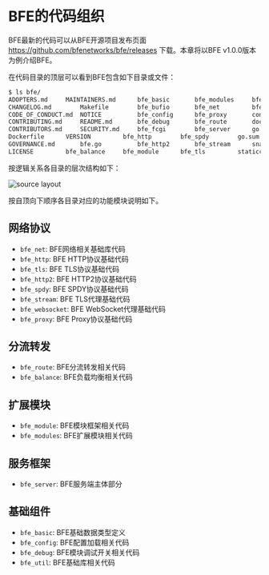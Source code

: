 # BFE的代码组织

BFE最新的代码可以从BFE开源项目发布页面 https://github.com/bfenetworks/bfe/releases 下载。本章将以BFE v1.0.0版本为例介绍BFE。

在代码目录的顶层可以看到BFE包含如下目录或文件：

```bash
$ ls bfe/
ADOPTERS.md		MAINTAINERS.md		bfe_basic		bfe_modules		bfe_util
CHANGELOG.md		Makefile		bfe_bufio		bfe_net			bfe_websocket
CODE_OF_CONDUCT.md	NOTICE			bfe_config		bfe_proxy		conf
CONTRIBUTING.md		README.md		bfe_debug		bfe_route		docs
CONTRIBUTORS.md		SECURITY.md		bfe_fcgi		bfe_server		go.mod
Dockerfile		VERSION			bfe_http		bfe_spdy		go.sum
GOVERNANCE.md		bfe.go			bfe_http2		bfe_stream		snap
LICENSE			bfe_balance		bfe_module		bfe_tls			staticcheck.conf
```

按逻辑关系各目录的层次结构如下：

![source layout](./source_layout.png)

按自顶向下顺序各目录对应的功能模块说明如下。

## 网络协议
- `bfe_net`: BFE网络相关基础库代码
- `bfe_http`: BFE HTTP协议基础代码
- `bfe_tls`: BFE TLS协议基础代码
- `bfe_http2`: BFE HTTP2协议基础代码
- `bfe_spdy`: BFE SPDY协议基础代码
- `bfe_stream`:	BFE TLS代理基础代码
- `bfe_websocket`: BFE WebSocket代理基础代码
- `bfe_proxy`: BFE Proxy协议基础代码

## 分流转发
- `bfe_route`: BFE分流转发相关代码
- `bfe_balance`: BFE负载均衡相关代码

## 扩展模块
- `bfe_module`: BFE模块框架相关代码
- `bfe_modules`: BFE扩展模块相关代码

## 服务框架
- `bfe_server`: BFE服务端主体部分

## 基础组件
- `bfe_basic`: BFE基础数据类型定义
- `bfe_config`: BFE配置加载相关代码
- `bfe_debug`: BFE模块调试开关相关代码
- `bfe_util`: BFE基础库相关代码

